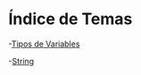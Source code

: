 # Índice de Temas

-[Tipos de Variables](Tipos%20de%20Variables.md#tipos-de-variables)

 -[String](Tipos%20de%20Variables.md#string)
